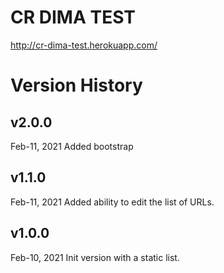 # CR DIMA TEST

http://cr-dima-test.herokuapp.com/

# Version History

## v2.0.0
Feb-11, 2021
Added bootstrap

## v1.1.0
Feb-11, 2021
Added ability to edit the list of URLs.

## v1.0.0
Feb-10, 2021
Init version with a static list.
